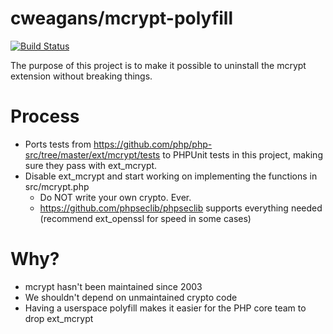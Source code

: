 # cweagans/mcrypt-polyfill

[![Build Status](https://travis-ci.org/cweagans/mcrypt-polyfill.svg?branch=master)](https://travis-ci.org/cweagans/mcrypt-polyfill)

The purpose of this project is to make it possible to uninstall the mcrypt
extension without breaking things.

# Process

* Ports tests from https://github.com/php/php-src/tree/master/ext/mcrypt/tests
  to PHPUnit tests in this project, making sure they pass with ext_mcrypt.
* Disable ext_mcrypt and start working on implementing the functions in src/mcrypt.php
    * Do NOT write your own crypto. Ever.
    * https://github.com/phpseclib/phpseclib supports everything needed (recommend
      ext_openssl for speed in some cases)

# Why?

* mcrypt hasn't been maintained since 2003
* We shouldn't depend on unmaintained crypto code
* Having a userspace polyfill makes it easier for the PHP core team to drop ext_mcrypt
